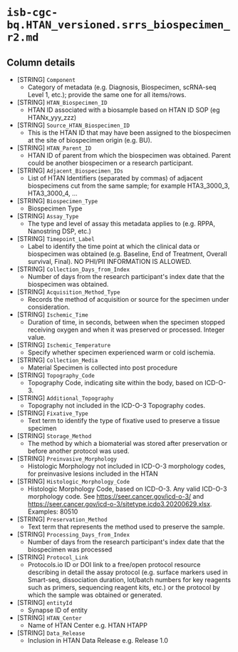 # `isb-cgc-bq.HTAN_versioned.srrs_biospecimen_r2.md`

## Column details

* [STRING]    `Component`
  - Category of metadata (e.g. Diagnosis, Biospecimen, scRNA-seq Level 1, etc.); provide the same one for all items/rows.
* [STRING]    `HTAN_Biospecimen_ID`
  - HTAN ID associated with a biosample based on HTAN ID SOP (eg HTANx_yyy_zzz)
* [STRING]    `Source_HTAN_Biospecimen_ID`
  - This is the HTAN ID that may have been assigned to the biospecimen at the site of biospecimen origin (e.g. BU).
* [STRING]    `HTAN_Parent_ID`
  - HTAN ID of parent from which the biospecimen was obtained. Parent could be another biospecimen or a research participant.
* [STRING]    `Adjacent_Biospecimen_IDs`
  - List of HTAN Identifiers (separated by commas) of adjacent biospecimens cut from the same sample; for example HTA3_3000_3, HTA3_3000_4, ...
* [STRING]    `Biospecimen_Type`
  - Biospecimen Type
* [STRING]    `Assay_Type`
  - The type and level of assay this metadata applies to (e.g. RPPA, Nanostring DSP, etc.)
* [STRING]    `Timepoint_Label`
  - Label to identify the time point at which the clinical data or biospecimen was obtained (e.g. Baseline, End of Treatment, Overall survival, Final). NO PHI/PII INFORMATION IS ALLOWED.
* [STRING]    `Collection_Days_from_Index`
  - Number of days from the research participant's index date that the biospecimen was obtained.
* [STRING]    `Acquisition_Method_Type`
  - Records the method of acquisition or source for the specimen under consideration.
* [STRING]    `Ischemic_Time`
  - Duration of time, in seconds, between when the specimen stopped receiving oxygen and when it was preserved or processed. Integer value.
* [STRING]    `Ischemic_Temperature`
  - Specify whether specimen experienced warm or cold ischemia.
* [STRING]    `Collection_Media`
  - Material Specimen is collected into post procedure
* [STRING]    `Topography_Code`
  - Topography Code, indicating site within the body, based on ICD-O-3.
* [STRING]    `Additional_Topography`
  - Topography not included in the ICD-O-3 Topography codes.
* [STRING]    `Fixative_Type`
  - Text term to identify the type of fixative used to preserve a tissue specimen
* [STRING]    `Storage_Method`
  - The method by which a biomaterial was stored after preservation or before another protocol was used.
* [STRING]    `Preinvasive_Morphology`
  - Histologic Morphology not included in ICD-O-3 morphology codes, for preinvasive lesions included in the HTAN
* [STRING]    `Histologic_Morphology_Code`
  - Histologic Morphology Code, based on ICD-O-3. Any valid ICD-O-3 morphology code. See https://seer.cancer.gov/icd-o-3/ and https://seer.cancer.gov/icd-o-3/sitetype.icdo3.20200629.xlsx. Examples: 80510
* [STRING]    `Preservation_Method`
  - Text term that represents the method used to preserve the sample.
* [STRING]    `Processing_Days_from_Index`
  - Number of days from the research participant's index date that the biospecimen was processed
* [STRING]    `Protocol_Link`
  - Protocols.io ID or DOI link to a free/open protocol resource describing in detail the assay protocol (e.g. surface markers used in Smart-seq, dissociation duration,  lot/batch numbers for key reagents such as primers, sequencing reagent kits, etc.) or the protocol by which the sample was obtained or generated.
* [STRING]    `entityId`
  - Synapse ID of entity
* [STRING]    `HTAN_Center`
  - Name of HTAN Center e.g. HTAN HTAPP
* [STRING]    `Data_Release`
  - Inclusion in HTAN Data Release e.g. Release 1.0

